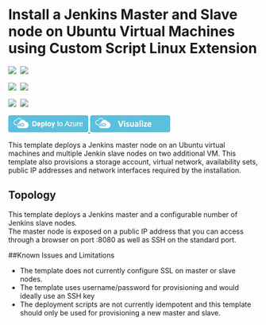 # Install a Jenkins Master and Slave node on Ubuntu Virtual Machines using Custom Script Linux Extension

<IMG SRC="https://azbotstorage.blob.core.windows.net/badges/jenkins-on-ubuntu/PublicLastTestDate.svg" />&nbsp;
<IMG SRC="https://azbotstorage.blob.core.windows.net/badges/jenkins-on-ubuntu/PublicDeployment.svg" />&nbsp;

<IMG SRC="https://azbotstorage.blob.core.windows.net/badges/jenkins-on-ubuntu/FairfaxLastTestDate.svg" />&nbsp;
<IMG SRC="https://azbotstorage.blob.core.windows.net/badges/jenkins-on-ubuntu/FairfaxDeployment.svg" />&nbsp;

<IMG SRC="https://azbotstorage.blob.core.windows.net/badges/jenkins-on-ubuntu/BestPracticeResult.svg" />&nbsp;
<IMG SRC="https://azbotstorage.blob.core.windows.net/badges/jenkins-on-ubuntu/CredScanResult.svg" />&nbsp;

<a href="https://portal.azure.com/#create/Microsoft.Template/uri/https%3A%2F%2Fraw.githubusercontent.com%2FAzure%2Fazure-quickstart-templates%2Fmaster%2Fjenkins-on-ubuntu%2Fazuredeploy.json" target="_blank">
    <img src="https://raw.githubusercontent.com/Azure/azure-quickstart-templates/master/1-CONTRIBUTION-GUIDE/images/deploytoazure.png"/>
</a>
<a href="http://armviz.io/#/?load=https%3A%2F%2Fraw.githubusercontent.com%2FAzure%2Fazure-quickstart-templates%2Fmaster%2Fjenkins-on-ubuntu%2Fazuredeploy.json" target="_blank">
    <img src="https://raw.githubusercontent.com/Azure/azure-quickstart-templates/master/1-CONTRIBUTION-GUIDE/images/visualizebutton.png"/>
</a>

This template deploys a Jenkins master node on an Ubuntu virtual machines and multiple Jenkin slave nodes on two additional VM. This template also provisions a storage account, virtual network, availability sets, public IP addresses and network interfaces required by the installation.

Topology
--------

This template deploys a Jenkins master and a configurable number of Jenkins slave nodes.  
The master node is exposed on a public IP address that you can access through a browser on port :8080 as well as SSH on the standard port.

##Known Issues and Limitations
- The template does not currently configure SSL on master or slave nodes.
- The template uses username/password for provisioning and would ideally use an SSH key
- The deployment scripts are not currently idempotent and this template should only be used for provisioning a new master and slave.
